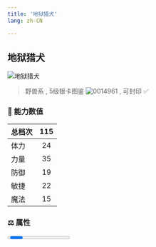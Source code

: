 ```yaml
---
title: '地狱猎犬'
lang: zh-CN

---
```



## 地狱猎犬

![地狱猎犬](https://user-images.githubusercontent.com/78347270/115937641-6422f780-a4d3-11eb-9153-37903518b5e2.gif) 

> 野兽系 , 5级银卡图鉴 ![0014961](https://user-images.githubusercontent.com/78347270/115963858-4e0d4980-a55c-11eb-87f1-acea62ff25da.gif) , 可封印 ✅ 


### 💪 能力数值

| 总档次       | 115            |
| :----------- |:-------------:|
| 体力      | 24   <Stars :number="2.5" />  |
| 力量      | 35   <Stars :number="3.5" />  |
| 防御      | 19  <Stars :number="2" />  | 
| 敏捷      | 22  <Stars :number="2" />  | 
| 魔法      | 15  <Stars :number="1.5" />   | 


### ⚖️ 属性

<Progress earth :number="0" />

<Progress water :number="0" />

<Progress fire :number="6" />

<Progress wind :number="4" />

### ✨ 技能栏 <Strong>7个</Strong>

- 攻击
- 防御

### 👶 1级出现点

- 无



